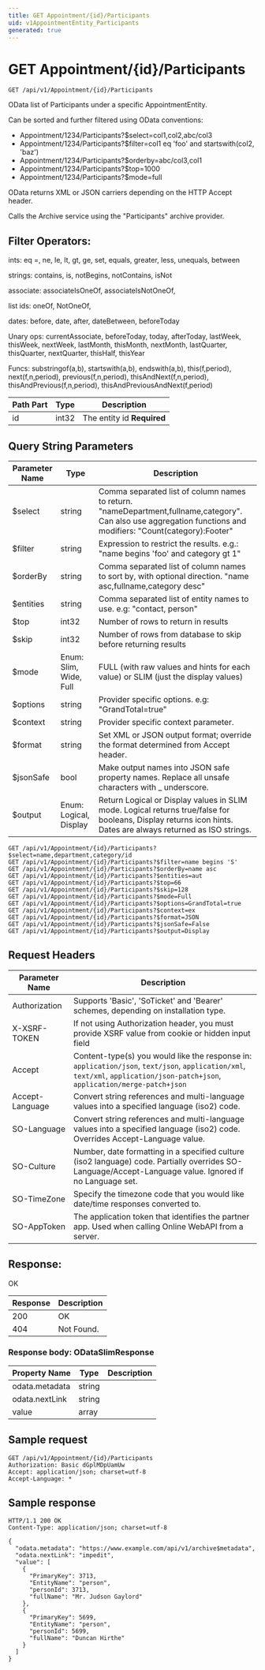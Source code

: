 ```yaml
---
title: GET Appointment/{id}/Participants
uid: v1AppointmentEntity_Participants
generated: true
---
```


# GET Appointment/{id}/Participants

```http
GET /api/v1/Appointment/{id}/Participants
```

OData list of Participants under a specific AppointmentEntity.


Can be sorted and further filtered using OData conventions:

* Appointment/1234/Participants?$select=col1,col2,abc/col3
* Appointment/1234/Participants?$filter=col1 eq 'foo' and startswith(col2, 'baz')
* Appointment/1234/Participants?$orderby=abc/col3,col1
* Appointment/1234/Participants?$top=1000
* Appointment/1234/Participants?$mode=full


OData returns XML or JSON carriers depending on the HTTP Accept header.


Calls the Archive service using the "Participants" archive provider.


## Filter Operators: ##

ints: eq =, ne, le, lt, gt, ge, set, equals, greater, less, unequals, between

strings: contains, is, notBegins, notContains, isNot

associate: associateIsOneOf, associateIsNotOneOf,  

list ids: oneOf, NotOneOf, 

dates: before, date, after, dateBetween, beforeToday

Unary ops: currentAssociate, beforeToday, today, afterToday, lastWeek, thisWeek, nextWeek, lastMonth, thisMonth, nextMonth, lastQuarter, thisQuarter, nextQuarter, thisHalf, thisYear

Funcs: substringof(a,b), startswith(a,b), endswith(a,b), this(f,period), next(f,n,period), previous(f,n,period), thisAndNext(f,n,period), thisAndPrevious(f,n,period), thisAndPreviousAndNext(f,period)





| Path Part | Type | Description |
|-----------|------|-------------|
| id | int32 | The entity id **Required** |


## Query String Parameters

| Parameter Name | Type |  Description |
|----------------|------|--------------|
| $select | string |  Comma separated list of column names to return. "nameDepartment,fullname,category". Can also use aggregation functions and modifiers: "Count(category):Footer" |
| $filter | string |  Expression to restrict the results. e.g.: "name begins 'foo' and category gt 1" |
| $orderBy | string |  Comma separated list of column names to sort by, with optional direction. "name asc,fullname,category desc" |
| $entities | string |  Comma separated list of entity names to use. e.g: "contact, person" |
| $top | int32 |  Number of rows to return in results |
| $skip | int32 |  Number of rows from database to skip before returning results |
| $mode | Enum: Slim, Wide, Full |  FULL (with raw values and hints for each value) or SLIM (just the display values) |
| $options | string |  Provider specific options. e.g: "GrandTotal=true" |
| $context | string |  Provider specific context parameter. |
| $format | string |  Set XML or JSON output format; override the format determined from Accept header. |
| $jsonSafe | bool |  Make output names into JSON safe property names. Replace all unsafe characters with _ underscore. |
| $output | Enum: Logical, Display |  Return Logical or Display values in SLIM mode. Logical returns true/false for booleans, Display returns icon hints. Dates are always returned as ISO strings. |

```http
GET /api/v1/Appointment/{id}/Participants?$select=name,department,category/id
GET /api/v1/Appointment/{id}/Participants?$filter=name begins 'S'
GET /api/v1/Appointment/{id}/Participants?$orderBy=name asc
GET /api/v1/Appointment/{id}/Participants?$entities=aut
GET /api/v1/Appointment/{id}/Participants?$top=66
GET /api/v1/Appointment/{id}/Participants?$skip=128
GET /api/v1/Appointment/{id}/Participants?$mode=Full
GET /api/v1/Appointment/{id}/Participants?$options=GrandTotal=true
GET /api/v1/Appointment/{id}/Participants?$context=ex
GET /api/v1/Appointment/{id}/Participants?$format=JSON
GET /api/v1/Appointment/{id}/Participants?$jsonSafe=False
GET /api/v1/Appointment/{id}/Participants?$output=Display
```


## Request Headers

| Parameter Name | Description |
|----------------|-------------|
| Authorization  | Supports 'Basic', 'SoTicket' and 'Bearer' schemes, depending on installation type. |
| X-XSRF-TOKEN   | If not using Authorization header, you must provide XSRF value from cookie or hidden input field |
| Accept         | Content-type(s) you would like the response in: `application/json`, `text/json`, `application/xml`, `text/xml`, `application/json-patch+json`, `application/merge-patch+json` |
| Accept-Language | Convert string references and multi-language values into a specified language (iso2) code. |
| SO-Language | Convert string references and multi-language values into a specified language (iso2) code. Overrides Accept-Language value. |
| SO-Culture | Number, date formatting in a specified culture (iso2 language) code. Partially overrides SO-Language/Accept-Language value. Ignored if no Language set. |
| SO-TimeZone | Specify the timezone code that you would like date/time responses converted to. |
| SO-AppToken | The application token that identifies the partner app. Used when calling Online WebAPI from a server. |


## Response:

OK

| Response | Description |
|----------------|-------------|
| 200 | OK |
| 404 | Not Found. |

### Response body: ODataSlimResponse

| Property Name | Type |  Description |
|----------------|------|--------------|
| odata.metadata | string |  |
| odata.nextLink | string |  |
| value | array |  |

## Sample request

```http!
GET /api/v1/Appointment/{id}/Participants
Authorization: Basic dGplMDpUamUw
Accept: application/json; charset=utf-8
Accept-Language: *
```

## Sample response

```http_
HTTP/1.1 200 OK
Content-Type: application/json; charset=utf-8

{
  "odata.metadata": "https://www.example.com/api/v1/archive$metadata",
  "odata.nextLink": "impedit",
  "value": [
    {
      "PrimaryKey": 3713,
      "EntityName": "person",
      "personId": 3713,
      "fullName": "Mr. Judson Gaylord"
    },
    {
      "PrimaryKey": 5699,
      "EntityName": "person",
      "personId": 5699,
      "fullName": "Duncan Hirthe"
    }
  ]
}
```